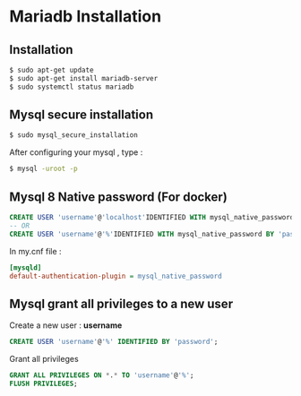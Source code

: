 # Mariadb Installation 

## Installation
```bash
$ sudo apt-get update
$ sudo apt-get install mariadb-server
$ sudo systemctl status mariadb
```
## Mysql secure installation 
```bash
$ sudo mysql_secure_installation
```
After configuring your mysql , type :
```bash
$ mysql -uroot -p
```
## Mysql 8 Native password (For docker)
```sql
CREATE USER 'username'@'localhost'IDENTIFIED WITH mysql_native_password BY 'password';
-- OR 
CREATE USER 'username'@'%'IDENTIFIED WITH mysql_native_password BY 'password';
```
In my.cnf file :
```ini
[mysqld]
default-authentication-plugin = mysql_native_password
```
## Mysql grant all privileges to a new user
Create a new user : **username**
```sql
CREATE USER 'username'@'%' IDENTIFIED BY 'password';
```
Grant all privileges
```sql
GRANT ALL PRIVILEGES ON *.* TO 'username'@'%';
FLUSH PRIVILEGES;
```

